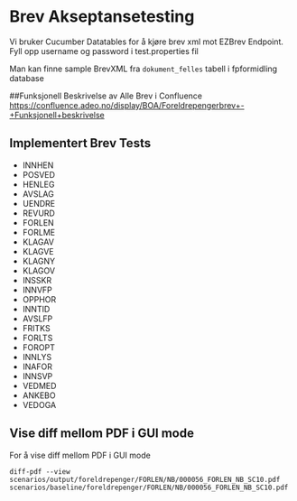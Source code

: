 # Brev Akseptansetesting

Vi bruker Cucumber Datatables for å kjøre brev xml mot EZBrev Endpoint. Fyll opp username og password i test.properties fil

Man kan finne sample BrevXML fra `dokument_felles` tabell i fpformidling database  

##Funksjonell Beskrivelse av Alle Brev i Confluence
https://confluence.adeo.no/display/BOA/Foreldrepengerbrev+-+Funksjonell+beskrivelse

## Implementert Brev Tests

* INNHEN
* POSVED
* HENLEG
* AVSLAG
* UENDRE
* REVURD
* FORLEN
* FORLME
* KLAGAV
* KLAGVE
* KLAGNY
* KLAGOV
* INSSKR
* INNVFP
* OPPHOR
* INNTID
* AVSLFP
* FRITKS
* FORLTS
* FOROPT
* INNLYS
* INAFOR
* INNSVP
* VEDMED
* ANKEBO
* VEDOGA

## Vise diff mellom PDF i GUI mode 
For å vise diff mellom PDF i GUI mode 

`diff-pdf --view  scenarios/output/foreldrepenger/FORLEN/NB/000056_FORLEN_NB_SC10.pdf scenarios/baseline/foreldrepenger/FORLEN/NB/000056_FORLEN_NB_SC10.pdf`
